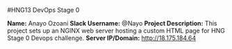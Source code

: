 #HNG13 DevOps Stage 0

**Name:** Anayo Ozoani
**Slack Username:** @Nayo
**Project Description:** This project sets up an NGINX web server hosting a custom HTML page for HNG Stage 0 Devops challenge.
**Server IP/Domain:** http://18.175.184.64
